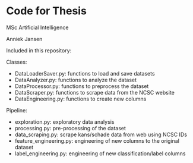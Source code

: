 # Code for Thesis

MSc Artificial Intelligence

Anniek Jansen

Included in this repository:

Classes:
* DataLoaderSaver.py: functions to load and save datasets
* DataAnalyzer.py: functions to analyze the dataset
* DataProcessor.py: functions to preprocess the dataset
* DataScraper.py: functions to scrape data from the NCSC website
* DataEngineering.py: functions to create new columns

Pipeline:
* exploration.py: exploratory data analysis
* processing.py: pre-processing of the dataset
* data_scraping.py: scrape kans/schade data from web using NCSC IDs
* feature_engineering.py: engineering of new columns to the original dataset
* label_engineering.py: engineering of new classification/label columns

